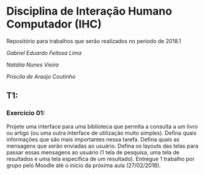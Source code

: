 # Disciplina de Interação Humano Computador (IHC)

Repositório para trabalhos que serão realizados no período de 2018.1

*Gabriel Eduardo Feitosa Lima*

*Natália Nunes Vieira*

*Priscila de Araújo Coutinho*

## T1:

### Exercício 01:

Projete uma interface para uma biblioteca que permita a consulta a um livro ou artigo (ou uma outra interface de utilização muito simples). Defina quais informações que são mais importantes nessa tarefa. Defina quais as mensagens que serão enviadas ao usuário. Defina os layouts das telas para passar essas mensagens ao usuário (1 tela de pesquisa, uma tela de resultados e uma tela específica de um resultado). Entregue 1 trabalho por grupo pelo Moodle até o início da próxima aula (27/02/2018).
